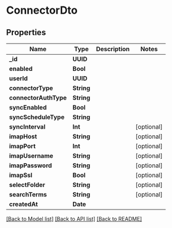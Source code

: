 # ConnectorDto

## Properties
Name | Type | Description | Notes
------------ | ------------- | ------------- | -------------
**_id** | **UUID** |  | 
**enabled** | **Bool** |  | 
**userId** | **UUID** |  | 
**connectorType** | **String** |  | 
**connectorAuthType** | **String** |  | 
**syncEnabled** | **Bool** |  | 
**syncScheduleType** | **String** |  | 
**syncInterval** | **Int** |  | [optional] 
**imapHost** | **String** |  | [optional] 
**imapPort** | **Int** |  | [optional] 
**imapUsername** | **String** |  | [optional] 
**imapPassword** | **String** |  | [optional] 
**imapSsl** | **Bool** |  | [optional] 
**selectFolder** | **String** |  | [optional] 
**searchTerms** | **String** |  | [optional] 
**createdAt** | **Date** |  | 

[[Back to Model list]](../README#documentation-for-models) [[Back to API list]](../README#documentation-for-api-endpoints) [[Back to README]](../README)


